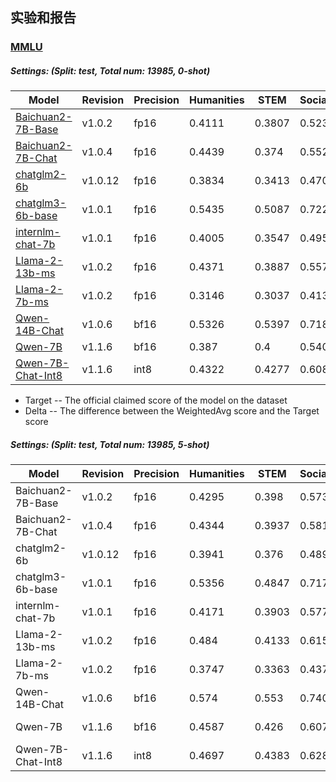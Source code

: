 
## 实验和报告

### [MMLU](https://modelscope.cn/datasets/modelscope/mmlu/summary)

##### Settings: (Split: test, Total num: 13985, 0-shot)

| Model                                                                                            | Revision | Precision | Humanities  | STEM       | SocialScience | Other   | WeightedAvg | Target      | Delta  |
|--------------------------------------------------------------------------------------------------|----------|-----------|-------------|------------|---------------|---------|-------------|-------------|--------|
| [Baichuan2-7B-Base](https://modelscope.cn/models/baichuan-inc/Baichuan2-7B-Base/summary)         | v1.0.2   | fp16      | 0.4111      | 0.3807     | 0.5233        | 0.504   | 0.4506      | -           |        |
| [Baichuan2-7B-Chat](https://modelscope.cn/models/baichuan-inc/Baichuan2-7B-chat/summary)         | v1.0.4   | fp16      | 0.4439      | 0.374      | 0.5524        | 0.5458  | 0.4762      | -           |        |
| [chatglm2-6b](https://modelscope.cn/models/ZhipuAI/chatglm2-6b/summary)                          | v1.0.12  | fp16      | 0.3834      | 0.3413     | 0.4708        | 0.4445  | 0.4077      | 0.4546(CoT) | -4.69% |
| [chatglm3-6b-base](https://modelscope.cn/models/ZhipuAI/chatglm3-6b-base/summary)                | v1.0.1   | fp16      | 0.5435      | 0.5087     | 0.7227        | 0.6471  | 0.5992      | 0.614       | -1.48% |
| [internlm-chat-7b](https://modelscope.cn/models/Shanghai_AI_Laboratory/internlm-chat-7b/summary) | v1.0.1   | fp16      | 0.4005      | 0.3547     | 0.4953        | 0.4796  | 0.4297      | -           |        |
| [Llama-2-13b-ms](https://modelscope.cn/models/modelscope/Llama-2-13b-ms/summary)                 | v1.0.2   | fp16      | 0.4371      | 0.3887     | 0.5579        | 0.5437  | 0.4778      | -           |        |
| [Llama-2-7b-ms](https://modelscope.cn/models/modelscope/Llama-2-7b-ms/summary)                   | v1.0.2   | fp16      | 0.3146      | 0.3037     | 0.4134        | 0.3885  | 0.3509      | -           |        |
| [Qwen-14B-Chat](https://modelscope.cn/models/qwen/Qwen-14B-Chat/summary)                         | v1.0.6   | bf16      | 0.5326      | 0.5397     | 0.7184        | 0.6859  | 0.6102      | -           |        |
| [Qwen-7B](https://modelscope.cn/models/qwen/Qwen-7B/summary)                                     | v1.1.6   | bf16      | 0.387       | 0.4        | 0.5403        | 0.5139  | 0.4527      | -           |        |
| [Qwen-7B-Chat-Int8](https://modelscope.cn/models/qwen/Qwen-7B-Chat-Int8/summary)                 | v1.1.6   | int8      | 0.4322      | 0.4277     | 0.6088        | 0.5778  | 0.5035      | -           |        |

  - Target -- The official claimed score of the model on the dataset
  - Delta -- The difference between the WeightedAvg score and the Target score


##### Settings: (Split: test, Total num: 13985, 5-shot)

| Model               | Revision | Precision | Humanities | STEM   | SocialScience | Other  | WeightedAvg | Avg    | Target             | Delta   |
|---------------------|----------|-----------|------------|--------|---------------|--------|-------------|--------|--------------------|---------|
| Baichuan2-7B-Base   | v1.0.2   | fp16      | 0.4295     | 0.398  | 0.5736        | 0.5325 | 0.4781      | 0.4918 | 0.5416 (official)  | -4.98%  |
| Baichuan2-7B-Chat   | v1.0.4   | fp16      | 0.4344     | 0.3937 | 0.5814        | 0.5462 | 0.4837      | 0.5029 | 0.5293 (official)  | -2.64%  |
| chatglm2-6b         | v1.0.12  | fp16      | 0.3941     | 0.376  | 0.4897        | 0.4706 | 0.4288      | 0.4442 | -                  | -       |
| chatglm3-6b-base    | v1.0.1   | fp16      | 0.5356     | 0.4847 | 0.7175        | 0.6273 | 0.5857      | 0.5995 | -                  | -       |
| internlm-chat-7b    | v1.0.1   | fp16      | 0.4171     | 0.3903 | 0.5772        | 0.5493 | 0.4769      | 0.4876 | -                  | -       |
| Llama-2-13b-ms      | v1.0.2   | fp16      | 0.484      | 0.4133 | 0.6157        | 0.5809 | 0.5201      | 0.5327 | 0.548 (official)   | -1.53%  |
| Llama-2-7b-ms       | v1.0.2   | fp16      | 0.3747     | 0.3363 | 0.4372        | 0.4514 | 0.3979      | 0.4089 | 0.453 (official)   | -4.41%  |
| Qwen-14B-Chat       | v1.0.6   | bf16      | 0.574      | 0.553  | 0.7403        | 0.684  | 0.6313      | 0.6414 | 0.646 (official)   | -0.46%  |
| Qwen-7B             | v1.1.6   | bf16      | 0.4587     | 0.426  | 0.6078        | 0.5629 | 0.5084      | 0.5151 | 0.567 (official)   | -5.2%   |
| Qwen-7B-Chat-Int8   | v1.1.6   | int8      | 0.4697     | 0.4383 | 0.6284        | 0.5967 | 0.5271      | 0.5347 | 0.554 (official)   | -1.93%  |

